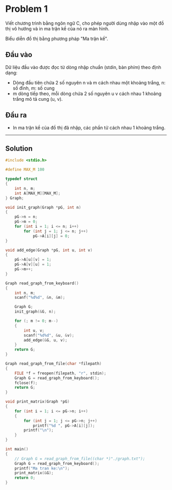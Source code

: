 # Problem 1

Viết chương trình bằng ngôn ngữ C, cho phép người dùng nhập vào một đồ thị vô hướng và in ma trận kề của nó ra màn hình.

Biểu diễn đồ thị bằng phương pháp "Ma trận kề".

## Đầu vào

Dữ liệu đầu vào được đọc từ dòng nhập chuẩn (stdin, bàn phím) theo định dạng:

- Dòng đầu tiên chứa 2 số nguyên n và m cách nhau một khoảng trắng, n: số đỉnh, m: số cung
- m dòng tiếp theo, mỗi dòng chứa 2 số nguyên u v cách nhau 1 khoảng trắng mô tả cung (u, v).

## Đầu ra

- In ma trận kề của đồ thị đã nhập, các phần tử cách nhau 1 khoảng trắng.

---

## Solution

```c
#include <stdio.h>

#define MAX_M 100

typedef struct
{
    int n, m;
    int A[MAX_M][MAX_M];
} Graph;

void init_graph(Graph *pG, int n)
{
    pG->n = n;
    pG->m = 0;
    for (int i = 1; i <= n; i++)
        for (int j = 1; j <= n; j++)
            pG->A[i][j] = 0;
}

void add_edge(Graph *pG, int u, int v)
{
    pG->A[u][v] = 1;
    pG->A[v][u] = 1;
    pG->m++;
}

Graph read_graph_from_keyboard()
{
    int n, m;
    scanf("%d%d", &n, &m);

    Graph G;
    init_graph(&G, n);

    for (; m != 0; m--)
    {
        int u, v;
        scanf("%d%d", &u, &v);
        add_edge(&G, u, v);
    }
    return G;
}

Graph read_graph_from_file(char *filepath)
{
    FILE *f = freopen(filepath, "r", stdin);
    Graph G = read_graph_from_keyboard();
    fclose(f);
    return G;
}

void print_matrix(Graph *pG)
{
    for (int i = 1; i <= pG->n; i++)
    {
        for (int j = 1; j <= pG->n; j++)
            printf("%d ", pG->A[i][j]);
        printf("\n");
    }
}

int main()
{
    // Graph G = read_graph_from_file((char *)"./graph.txt");
    Graph G = read_graph_from_keyboard();
    printf("Ma tran ke:\n");
    print_matrix(&G);
    return 0;
}
```
